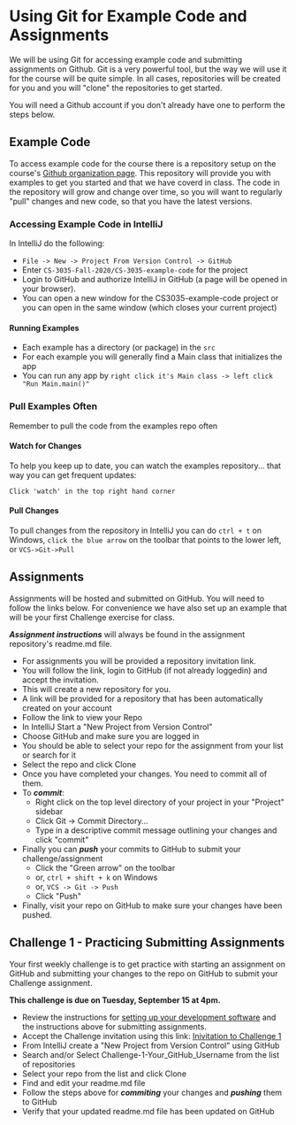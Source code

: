 # Using Git for Example Code and Assignments

We will be using Git for accessing example code and submitting assignments on Github. Git is a very powerful tool, but the way we will use it for the course will be quite simple. In all cases, repositories will be created for you and you will "clone" the repositories to get started.

You will need a Github account if you don't already have one to perform the steps below.

## Example Code

To access example code for the course there is a repository setup on the course's [Github organization page](https://CS-3035-Fall-2020.github.io). This repository will provide you with examples to get you started and that we have coverd in class. The code in the repository will grow and change over time, so you will want to regularly "pull" changes and new code, so that you have the latest versions.

### Accessing Example Code in IntelliJ

In IntelliJ do the following:

- ```File -> New -> Project From Version Control -> GitHub```
- Enter ```CS-3035-Fall-2020/CS-3035-example-code``` for the project
- Login to GitHub and authorize IntelliJ in GitHub (a page will be opened in your browser).
- You can open a new window for the CS3035-example-code project or you can open in the same window (which closes your current project)

#### Running Examples

- Each example has a directory (or package) in the ```src```
- For each example you will generally find a Main class that initializes the app
- You can run any app by ```right click it's Main class -> left click "Run Main.main()"```

### Pull Examples Often

Remember to pull the code from the examples repo often

#### Watch for Changes

To help you keep up to date, you can watch the examples repository... that way you can get frequent updates:

```Visit https://github.com/CS-3035-Fall-2020/CS-3035-example-code
Click 'watch' in the top right hand corner
```

#### Pull Changes

To pull changes from the repository in IntelliJ you can do ```ctrl + t``` on Windows, ```click the blue arrow``` on the toolbar that points to the lower left, or ```VCS->Git->Pull```

## Assignments

Assignments will be hosted and submitted on GitHub. You will need to follow the links below. For convenience we have also set up an example that will be your first Challenge exercise for class.

***Assignment instructions*** will always be found in the assignment repository's readme.md file.

- For assignments you will be provided a repository invitation link.
- You will follow the link, login to GitHub (if not already loggedin) and accept the invitation.
- This will create a new repository for you.
- A link will be provided for a repository that has been automatically created on your account
- Follow the link to view your Repo
- In IntelliJ Start a "New Project from Version Control"
- Choose GitHub and make sure you are logged in
- You should be able to select your repo for the assignment from your list or search for it
- Select the repo and click Clone
- Once you have completed your changes. You need to commit all of them. 
- To ***commit***:
  - Right click on the top level directory of your project in your "Project" sidebar
  - Click Git -> Commit Directory...
  - Type in a descriptive commit message outlining your changes and click "commit"
- Finally you can ***push*** your commits to GitHub to submit your challenge/assignment
  - Click the "Green arrow" on the toolbar
  - or, ```ctrl + shift + k``` on Windows
  - or, ```VCS -> Git -> Push```
  - Click "Push"
- Finally, visit your repo on GitHub to make sure your changes have been pushed.

## Challenge 1 - Practicing Submitting Assignments

Your first weekly challenge is to get practice with starting an assignment on GitHub and submitting your changes to the repo on GitHub to submit your Challenge assignment.

**This challenge is due on Tuesday, September 15 at 4pm.**

- Review the instructions for [setting up your development software](CS3035-software-setup.md) and the instructions above for submitting assignments.
- Accept the Challenge invitation using this link: [Inivitation to Challenge 1](https://classroom.github.com/a/kCfudltV)
- From IntelliJ create a "New Project from Version Control" using GitHub
- Search and/or Select Challenge-1-Your_GitHub_Username from the list of repositories
- Select your repo from the list and click Clone
- Find and edit your readme.md file
- Follow the steps above for ***commiting*** your changes and ***pushing*** them to GitHub
- Verify that your updated readme.md file has been updated on GitHub
